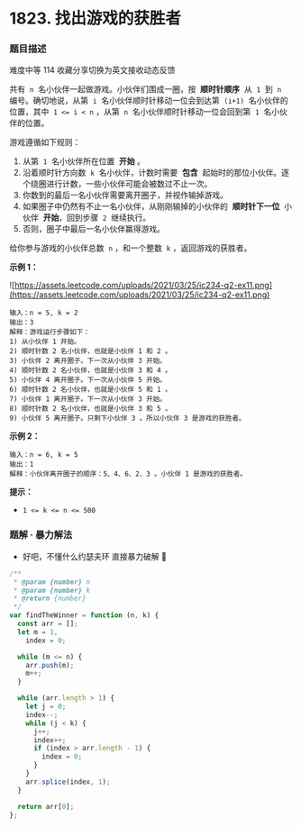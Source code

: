 # 1823. 找出游戏的获胜者

### 题目描述

难度中等 114 收藏分享切换为英文接收动态反馈

共有  `n`  名小伙伴一起做游戏。小伙伴们围成一圈，按  **顺时针顺序**  从  `1`  到  `n`  编号。确切地说，从第  `i`  名小伙伴顺时针移动一位会到达第  `(i+1)`  名小伙伴的位置，其中  `1 <= i < n` ，从第  `n`  名小伙伴顺时针移动一位会回到第  `1`  名小伙伴的位置。

游戏遵循如下规则：

1. 从第  `1`  名小伙伴所在位置  **开始** 。
2. 沿着顺时针方向数  `k`  名小伙伴，计数时需要  **包含**  起始时的那位小伙伴。逐个绕圈进行计数，一些小伙伴可能会被数过不止一次。
3. 你数到的最后一名小伙伴需要离开圈子，并视作输掉游戏。
4. 如果圈子中仍然有不止一名小伙伴，从刚刚输掉的小伙伴的  **顺时针下一位**  小伙伴  **开始**，回到步骤  `2`  继续执行。
5. 否则，圈子中最后一名小伙伴赢得游戏。

给你参与游戏的小伙伴总数  `n` ，和一个整数  `k` ，返回游戏的获胜者。

**示例 1：**

![https://assets.leetcode.com/uploads/2021/03/25/ic234-q2-ex11.png](https://assets.leetcode.com/uploads/2021/03/25/ic234-q2-ex11.png)

```
输入：n = 5, k = 2
输出：3
解释：游戏运行步骤如下：
1) 从小伙伴 1 开始。
2) 顺时针数 2 名小伙伴，也就是小伙伴 1 和 2 。
3) 小伙伴 2 离开圈子。下一次从小伙伴 3 开始。
4) 顺时针数 2 名小伙伴，也就是小伙伴 3 和 4 。
5) 小伙伴 4 离开圈子。下一次从小伙伴 5 开始。
6) 顺时针数 2 名小伙伴，也就是小伙伴 5 和 1 。
7) 小伙伴 1 离开圈子。下一次从小伙伴 3 开始。
8) 顺时针数 2 名小伙伴，也就是小伙伴 3 和 5 。
9) 小伙伴 5 离开圈子。只剩下小伙伴 3 。所以小伙伴 3 是游戏的获胜者。
```

**示例 2：**

```
输入：n = 6, k = 5
输出：1
解释：小伙伴离开圈子的顺序：5、4、6、2、3 。小伙伴 1 是游戏的获胜者。

```

**提示：**

- `1 <= k <= n <= 500`

### 题解 · 暴力解法

- 好吧，不懂什么约瑟夫环 直接暴力破解 🤜

```jsx
/**
 * @param {number} n
 * @param {number} k
 * @return {number}
 */
var findTheWinner = function (n, k) {
  const arr = [];
  let m = 1,
    index = 0;

  while (m <= n) {
    arr.push(m);
    m++;
  }

  while (arr.length > 1) {
    let j = 0;
    index--;
    while (j < k) {
      j++;
      index++;
      if (index > arr.length - 1) {
        index = 0;
      }
    }
    arr.splice(index, 1);
  }

  return arr[0];
};
```

